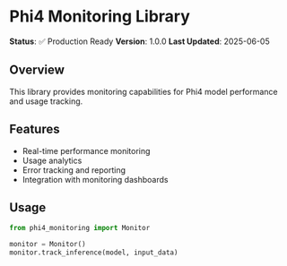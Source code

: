 # Phi4 Monitoring Library

**Status**: ✅ Production Ready
**Version**: 1.0.0
**Last Updated**: 2025-06-05

## Overview

This library provides monitoring capabilities for Phi4 model performance and usage tracking.

## Features

- Real-time performance monitoring
- Usage analytics
- Error tracking and reporting
- Integration with monitoring dashboards

## Usage

```python
from phi4_monitoring import Monitor

monitor = Monitor()
monitor.track_inference(model, input_data)
```

